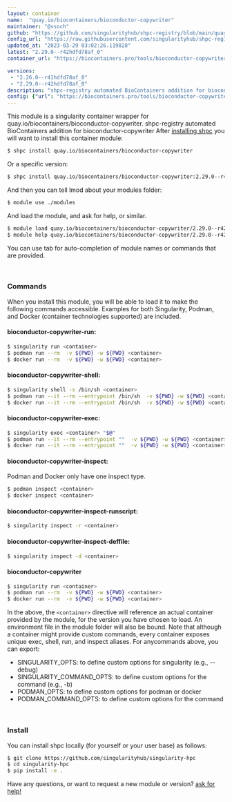```yaml
---
layout: container
name:  "quay.io/biocontainers/bioconductor-copywriter"
maintainer: "@vsoch"
github: "https://github.com/singularityhub/shpc-registry/blob/main/quay.io/biocontainers/bioconductor-copywriter/container.yaml"
config_url: "https://raw.githubusercontent.com/singularityhub/shpc-registry/main/quay.io/biocontainers/bioconductor-copywriter/container.yaml"
updated_at: "2023-03-29 03:02:26.119828"
latest: "2.29.0--r42hdfd78af_0"
container_url: "https://biocontainers.pro/tools/bioconductor-copywriter"

versions:
 - "2.26.0--r41hdfd78af_0"
 - "2.29.0--r42hdfd78af_0"
description: "shpc-registry automated BioContainers addition for bioconductor-copywriter"
config: {"url": "https://biocontainers.pro/tools/bioconductor-copywriter", "maintainer": "@vsoch", "description": "shpc-registry automated BioContainers addition for bioconductor-copywriter", "latest": {"2.29.0--r42hdfd78af_0": "sha256:b75a77d301296cd54fe0a4c3354e8d54be00ea68a62e5ddb3f6517052b9b9e81"}, "tags": {"2.26.0--r41hdfd78af_0": "sha256:b862874d49689b46f9924d8778bd66c5a7d60522e69f19100d218a35fcb848e7", "2.29.0--r42hdfd78af_0": "sha256:b75a77d301296cd54fe0a4c3354e8d54be00ea68a62e5ddb3f6517052b9b9e81"}, "docker": "quay.io/biocontainers/bioconductor-copywriter"}
---
```


This module is a singularity container wrapper for quay.io/biocontainers/bioconductor-copywriter.
shpc-registry automated BioContainers addition for bioconductor-copywriter
After [installing shpc](#install) you will want to install this container module:


```bash
$ shpc install quay.io/biocontainers/bioconductor-copywriter
```

Or a specific version:

```bash
$ shpc install quay.io/biocontainers/bioconductor-copywriter:2.29.0--r42hdfd78af_0
```

And then you can tell lmod about your modules folder:

```bash
$ module use ./modules
```

And load the module, and ask for help, or similar.

```bash
$ module load quay.io/biocontainers/bioconductor-copywriter/2.29.0--r42hdfd78af_0
$ module help quay.io/biocontainers/bioconductor-copywriter/2.29.0--r42hdfd78af_0
```

You can use tab for auto-completion of module names or commands that are provided.

<br>

### Commands

When you install this module, you will be able to load it to make the following commands accessible.
Examples for both Singularity, Podman, and Docker (container technologies supported) are included.

#### bioconductor-copywriter-run:

```bash
$ singularity run <container>
$ podman run --rm  -v ${PWD} -w ${PWD} <container>
$ docker run --rm  -v ${PWD} -w ${PWD} <container>
```

#### bioconductor-copywriter-shell:

```bash
$ singularity shell -s /bin/sh <container>
$ podman run --it --rm --entrypoint /bin/sh  -v ${PWD} -w ${PWD} <container>
$ docker run --it --rm --entrypoint /bin/sh  -v ${PWD} -w ${PWD} <container>
```

#### bioconductor-copywriter-exec:

```bash
$ singularity exec <container> "$@"
$ podman run --it --rm --entrypoint ""  -v ${PWD} -w ${PWD} <container> "$@"
$ docker run --it --rm --entrypoint ""  -v ${PWD} -w ${PWD} <container> "$@"
```

#### bioconductor-copywriter-inspect:

Podman and Docker only have one inspect type.

```bash
$ podman inspect <container>
$ docker inspect <container>
```

#### bioconductor-copywriter-inspect-runscript:

```bash
$ singularity inspect -r <container>
```

#### bioconductor-copywriter-inspect-deffile:

```bash
$ singularity inspect -d <container>
```



#### bioconductor-copywriter

```bash
$ singularity run <container>
$ podman run --rm  -v ${PWD} -w ${PWD} <container>
$ docker run --rm  -v ${PWD} -w ${PWD} <container>
```


In the above, the `<container>` directive will reference an actual container provided
by the module, for the version you have chosen to load. An environment file in the
module folder will also be bound. Note that although a container
might provide custom commands, every container exposes unique exec, shell, run, and
inspect aliases. For anycommands above, you can export:

 - SINGULARITY_OPTS: to define custom options for singularity (e.g., --debug)
 - SINGULARITY_COMMAND_OPTS: to define custom options for the command (e.g., -b)
 - PODMAN_OPTS: to define custom options for podman or docker
 - PODMAN_COMMAND_OPTS: to define custom options for the command

<br>

### Install

You can install shpc locally (for yourself or your user base) as follows:

```bash
$ git clone https://github.com/singularityhub/singularity-hpc
$ cd singularity-hpc
$ pip install -e .
```

Have any questions, or want to request a new module or version? [ask for help!](https://github.com/singularityhub/singularity-hpc/issues)